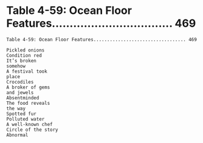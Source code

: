 # Table 4-59: Ocean Floor Features.................................. 469

```
Table 4-59: Ocean Floor Features.................................. 469

Pickled onions
Condition red
It’s broken
somehow
A festival took
place
Crocodiles
A broker of gems
and jewels
Absentminded
The food reveals
the way
Spotted fur
Polluted water
A well-known chef
Circle of the story
Abnormal
```
